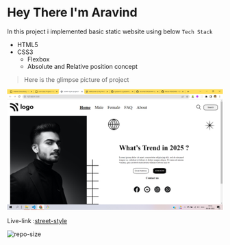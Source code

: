 # Hey There I'm Aravind

In this project i implemented basic static website using below `Tech Stack`

- HTML5
- CSS3
  - Flexbox
  - Absolute and Relative position concept

> Here is the glimpse picture of project

![project-01](./assets/project-01.png)

Live-link :[street-style](https://street-style-project-01.netlify.app)

![repo-size](https://img.shields.io/github/repo-size/Aravind104/street-style-landing-page-project-01?color=yellow&logo=github&style=plastic)
